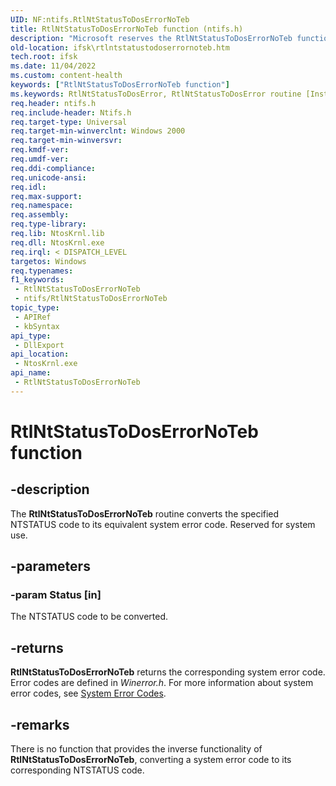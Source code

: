 ```yaml
---
UID: NF:ntifs.RtlNtStatusToDosErrorNoTeb
title: RtlNtStatusToDosErrorNoTeb function (ntifs.h)
description: "Microsoft reserves the RtlNtStatusToDosErrorNoTeb function for internal use only. Don't use this function in your code."
old-location: ifsk\rtlntstatustodoserrornoteb.htm
tech.root: ifsk
ms.date: 11/04/2022
ms.custom: content-health
keywords: ["RtlNtStatusToDosErrorNoTeb function"]
ms.keywords: RtlNtStatusToDosError, RtlNtStatusToDosError routine [Installable File System Drivers], RtlNtStatusToDosErrorNoTeb, ifsk.rtlntstatustodoserrornoteb, ntifs/RtlNtStatusToDosError, rtlref_161ea08b-d596-4a3c-ab9b-b66f757e4415.xml
req.header: ntifs.h
req.include-header: Ntifs.h
req.target-type: Universal
req.target-min-winverclnt: Windows 2000
req.target-min-winversvr: 
req.kmdf-ver: 
req.umdf-ver: 
req.ddi-compliance: 
req.unicode-ansi: 
req.idl: 
req.max-support: 
req.namespace: 
req.assembly: 
req.type-library: 
req.lib: NtosKrnl.lib
req.dll: NtosKrnl.exe
req.irql: < DISPATCH_LEVEL
targetos: Windows
req.typenames: 
f1_keywords:
 - RtlNtStatusToDosErrorNoTeb
 - ntifs/RtlNtStatusToDosErrorNoTeb
topic_type:
 - APIRef
 - kbSyntax
api_type:
 - DllExport
api_location:
 - NtosKrnl.exe
api_name:
 - RtlNtStatusToDosErrorNoTeb
---
```


# RtlNtStatusToDosErrorNoTeb function

## -description

The **RtlNtStatusToDosErrorNoTeb**  routine converts the specified NTSTATUS code to its equivalent system error code. Reserved for system use.

## -parameters

### -param Status [in]

The NTSTATUS code to be converted.

## -returns

**RtlNtStatusToDosErrorNoTeb** returns the corresponding system error code. Error codes are defined in *Winerror.h*. For more information about system error codes, see [System Error Codes](/windows/desktop/Debug/system-error-codes).

## -remarks

There is no function that provides the inverse functionality of **RtlNtStatusToDosErrorNoTeb**, converting a system error code to its corresponding NTSTATUS code.

